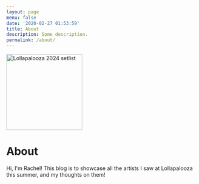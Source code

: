 ```yaml
---
layout: page
menu: false
date: '2020-02-27 01:53:59'
title: About
description: Some description.
permalink: /about/
---
```


<img src="/assets/img/uploads/profile.png" alt="Lollapalooza 2024 setlist" width="200">

# About

Hi, I'm Rachel! This blog is to showcase all the artists I saw at Lollapalooza this summer, and my thoughts on them!
